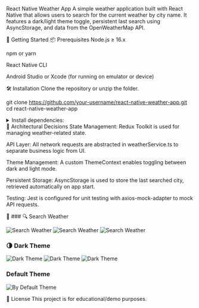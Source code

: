 React Native Weather App
A simple weather application built with React Native that allows users to search for the current weather by city name. It features a dark/light theme toggle, persistent last search using AsyncStorage, and data from the OpenWeatherMap API.

🚀 Getting Started
📦 Prerequisites
Node.js ≥ 16.x

npm or yarn

React Native CLI

Android Studio or Xcode (for running on emulator or device)

🛠 Installation
Clone the repository or unzip the folder.


git clone https://github.com/your-username/react-native-weather-app.git
cd react-native-weather-app

<details> <summary>Install dependencies:</summary>

npm install
# or
yarn
Install iOS pods (only for macOS):


cd ios && pod install && cd ..
Create a .env file in the root and add your OpenWeatherMap API key:


API_KEY=your_api_key_here
▶️ Running the App
Android:

npx react-native run-android
iOS (macOS only):

npx react-native run-ios
🧪 Running Tests

npx jest
📂 Project Structure

src/
├── components/        # Reusable UI components
├── hooks/             # Custom hooks
├── redux/             # State management
├── screens/           # App screens
├── services/          # API calls
├── styles/            # Shared styles
├── theme/             # Theme context
├── utils/             # Helper functions
└── types/             # TypeScript interfaces
</details>
🧱 Architectural Decisions
State Management: Redux Toolkit is used for managing weather-related state.

API Layer: All network requests are abstracted in weatherService.ts to separate business logic from UI.

Theme Management: A custom ThemeContext enables toggling between dark and light mode.

Persistent Storage: AsyncStorage is used to store the last searched city, retrieved automatically on app start.

Testing: Jest is configured for unit testing with axios-mock-adapter to mock API requests.

📸 ### 🔍 Search Weather

![Search Weather](assets/images/screenshot1.png)
![Search Weather](assets/images/screenshot2.png)
![Search Weather](assets/images/screenshot5.png)

### 🌗 Dark Theme

![Dark Theme](assets/images/screenshot3.png)
![Dark Theme](assets/images/screenshot4.png)
![Dark Theme](assets/images/screenshot6.png)

### Default Theme
![By Default Theme](assets/images/screenshot7.png)

📜 License
This project is for educational/demo purposes.


